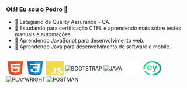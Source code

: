 ### Olá! Eu sou o Pedro 👋

- 🌱 Estagiário de Quality Assurance - QA.
- 🌱 Estudando para certificação CTFL e aprendendo mais sobre testes manuais e automações.
- 🌱 Aprendendo JavaScript para desenvolvimento web.
- 🌱 Aprendendo Java para desenvolvimento de software e mobile.

<div style="display: inline_block"><br>
  <img align= "center" alt="HTML" height="40" width="50" src="https://raw.githubusercontent.com/devicons/devicon/master/icons/html5/html5-original.svg">
  <img align= "center" alt="CSS" height="40" width="50" src="https://raw.githubusercontent.com/devicons/devicon/master/icons/css3/css3-original.svg">
  <img align= "center" alt="JAVASCRIPT" height="40" width="50" src="https://raw.githubusercontent.com/devicons/devicon/master/icons/javascript/javascript-plain.svg">
  <img align= "center" alt="BOOTSTRAP" height="40" width="50" src="https://cdn.jsdelivr.net/gh/devicons/devicon/icons/bootstrap/bootstrap-original.svg">
  <img align= "center" alt="JAVA" height="40" width="50" src="https://cdn.jsdelivr.net/gh/devicons/devicon@latest/icons/java/java-original.svg" />
  
  <img align= "center" alt="ROBOT FRAMEWORK" height="40" width="50" src = "simple-icons--robotframework.svg" />
  <img align= "center" alt="CYPRESS" height="40" width="50" src = "cypress.svg" />
  <img align= "center" alt="PLAYWRIGHT" height="40" width="50" src="https://cdn.jsdelivr.net/gh/devicons/devicon@latest/icons/playwright/playwright-original.svg" />
  <img align= "center" alt="POSTMAN" height="40" width="50" src="https://cdn.jsdelivr.net/gh/devicons/devicon@latest/icons/postman/postman-original.svg" />
          

</div>



